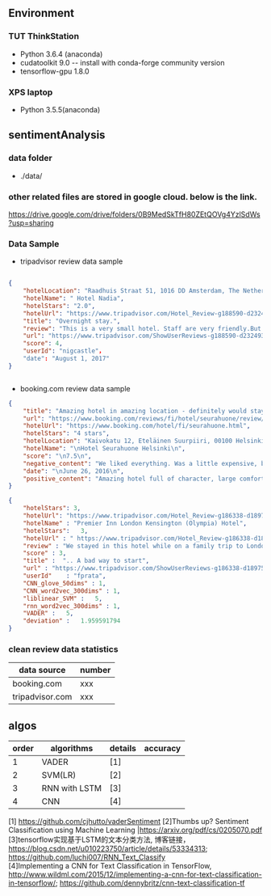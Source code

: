 ## Environment
### TUT ThinkStation
* Python 3.6.4 (anaconda)  
* cudatoolkit  9.0  -- install with conda-forge community version  
* tensorflow-gpu 1.8.0  
### XPS laptop
* Python 3.5.5(anaconda)




## sentimentAnalysis
### data folder
* ./data/  

### other related files are stored in google cloud. below is the link.
https://drive.google.com/drive/folders/0B9MedSkTfH80ZEtQOVg4YzlSdWs?usp=sharing
 
### Data Sample
* tripadvisor review data sample  
```json

{
    "hotelLocation": "Raadhuis Straat 51, 1016 DD Amsterdam, The Netherlands",
    "hotelName": " Hotel Nadia",
    "hotelStars": "2.0",
    "hotelUrl": "https://www.tripadvisor.com/Hotel_Review-g188590-d232493-Reviews-Hotel_Nadia-Amsterdam_North_Holland_Province.html",
    "title": "Overnight stay.",
    "review": "This is a very small hotel. Staff are very friendly.But you have to be quite fit to go up all the stairs with your luggage. I also missed breakfast as I was 5 mins too late.The room was small but clean and the balcony was nice.The hotel is in a very good location.",
    "url": "https://www.tripadvisor.com/ShowUserReviews-g188590-d232493-r507832414-Hotel_Nadia-Amsterdam_North_Holland_Province.html",
    "score": 4,
    "userId": "nigcastle"，
    "date": "August 1, 2017"
}



```
* booking.com review data sample  
```json
{
    "title": "Amazing hotel in amazing location - definitely would stay again!",
    "url": "https://www.booking.com/reviews/fi/hotel/seurahuone/review/39ebcbf8c6394036.html",
    "hotelUrl": "https://www.booking.com/hotel/fi/seurahuone.html",
    "hotelStars": "4 stars",
    "hotelLocation": "Kaivokatu 12, Eteläinen Suurpiiri, 00100 Helsinki, Finland",
    "hotelName": "\nHotel Seurahuone Helsinki\n",
    "score": "\n7.5\n",
    "negative_content": "We liked everything. Was a little expensive, but worth the extra.",
    "date": "\nJune 26, 2016\n",
    "positive_content": "Amazing hotel full of character, large comfortable room with great facilities, really nice friendly and helpful staff, great location right in the centre of the city, dining hall was spectacular, 24 hour shop across the road"
}

{
    "hotelStars": 3,
    "hotelUrl": "https://www.tripadvisor.com/Hotel_Review-g186338-d189750-Reviews-Premier_Inn_London_Kensington_Olympia_Hotel-London_England.html",
    "hotelName" : "Premier Inn London Kensington (Olympia) Hotel",
    "hotelStars":	3,
    "hotelUrl" : " https://www.tripadvisor.com/Hotel_Review-g186338-d189750-Reviews-Premier_Inn_London_Kensington_Olympia_Hotel-London_England.html",
    "review" : "We stayed in this hotel while on a family trip to London (myself, wife and a baby) and our first experience was not a positive one. As we arrived there is a flight of stairs on the main entrance, and as we were carrying our luggage and baby stroller, we would of course have some trouble to carry it. We ringed the reception and asked for some help or to use the disabled elevator on the stairs to carry the stroller. For our amazement we were greeted by the receptionist who informed us the elevator was only for disabled people and denied the help.After a hard time carrying everything to the reception we checked in, only to discover that our reservation for a room with a baby cot had been ignored and that all rooms were booked, so there was no room large enough to fit a baby cot. This was obviously a mistake in the booking system as we had the receipt where we specified that need, however, that didn't prevent the receptionist from rudely advising us to be more careful with the reservations in the future. After this, as a workaround, she offered us two rooms. One that was that was "too small to possibly fit the cot" on the ground floor with only a couple of stairs to carry the stroller. And another that was bigger but had a few more stairs. We were inclined for the first one because it would be impossible to carry the bags and the baby stroller through a flight of stairs, but she advised us to take the second one as there was no big difference on the number of stairs. We accepted the advice and asked for help to at least carry the bags to the room. After a couple of minutes waiting for help we were surprised to see that she had called a couple of housekeepers (women) to carry our bags. They promptly refused to carry them stating that it wasn't their duties to carry bags, they could help only with the stroller as a special favor. Having no alternative we had to carry everything again ourselves, thats when we realized that the "couple of stairs" she referred meant the room was in an entirely different floor. The housekeepers told us it would be completely impossible for us to carry everything everyday and told us the receptionist was crazy (yes, we had already realized that fact). They offered to solve the situation themselves talking to the manager and switching our room for one in the ground floor. I couldn't believe that a woman doing housekeeping had a lot more knowledge of how to handle a customers needs than a receptionist.To be honest, this unfortunate event was the only bad experience on this hotel (apart from another episode with another receptionist that couldn't advise us on how to get to Heathrow and, although she nearly make us miss the flight, she wouldn't stop treating us in a rude patronizing way) the rest of the hotel was very clean, the staff at the breakfast and the housekeepers were competent and friendly and it was inline with what we might expect from this kind of hotel. However, they should specially careful selecting the staff that they put at the front desk, as they are the privileged point of contact with the customers and will contribute enormously for the first impression one gets from an hotel.. in this case, it was a terrible way to start.",
    "score" : 3,
    "title" :  ".. A bad way to start", 
    "url" : "https://www.tripadvisor.com/ShowUserReviews-g186338-d189750-r99850654-Premier_Inn_London_Kensington_Olympia_Hotel-London_England.html",
    "userId"	: "fprata",
    "CNN_glove_50dims" : 1,
    "CNN_word2vec_300dims" : 1,
    "liblinear_SVM" :	5,
    "rnn_word2vec_300dims" : 1,	
    "VADER" :	5,
    "deviation" :	1.959591794
}

```
### clean review data statistics
 
 data source                       |       number    
 ----------------------------------|-----------------
 booking.com                       |   xxx  
 tripadvisor.com                   |   xxx



## algos
order | algorithms               |  details      | accuracy
------| -------------------------|---------------|------------------- 
1     | VADER                    |  [1]          | 
2     | SVM(LR)                  |  [2]          |  
3     | RNN with LSTM            |  [3]          |   
4     | CNN                      |  [4]          |   
  
    
  
[1] https://github.com/cjhutto/vaderSentiment
[2]Thumbs up? Sentiment Classification using Machine Learning  |https://arxiv.org/pdf/cs/0205070.pdf
[3]tensorflow实现基于LSTM的文本分类方法, 博客链接， https://blog.csdn.net/u010223750/article/details/53334313; https://github.com/luchi007/RNN_Text_Classify  
[4]Implementing a CNN for Text Classification in TensorFlow, http://www.wildml.com/2015/12/implementing-a-cnn-for-text-classification-in-tensorflow/; https://github.com/dennybritz/cnn-text-classification-tf 